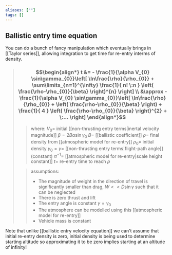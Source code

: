 ```yaml
---
aliases: [""]
tags: []
---
```


## Ballistic entry time equation

You can do a bunch of fancy manipulation which eventually brings in [[Taylor series]], allowing integration to get time for re-entry interms of density.

> ### $$\begin{align*} t  &= - \frac{1}{\alpha V_{0} \sin\gamma_{0}}\left[  \ln\frac{\rho}{\rho_{0}} + \sum\limits_{n=1}^{\infty} \frac{1}{ n! \:n } \left( \frac{\rho-\rho_{0}}{\beta} \right)^{n}  \right] \\ &\approx - \frac{1}{\alpha V_{0} \sin\gamma_{0}}\left[  \ln\frac{\rho}{\rho_{0}} +  \left( \frac{\rho-\rho_{0}}{\beta} \right) +  \frac{1}{ 4 } \left( \frac{\rho-\rho_{0}}{\beta} \right)^{2} + \:...  \right]  \end{align*}$$
>> where: 
>> $V_{0}=$ initial [[non-thrusting entry terms|inertal velocity magnitude]]
>> $\beta=2B \alpha \sin\gamma_{0}$
>> $B=$ [[ballistic coefficient]]
>> $\rho=$ final density from [[atmospheric model for re-entry]]
>> $\rho_{0}=$ initial density
>> $\gamma_{0}=\gamma=$ [[non-thrusting entry terms|flight-path angle]] (constant)
>> $\alpha^{-1}=$ [[atmospheric model for re-entry|scale height constant]]
>> $t=$ re-entry time to reach $\rho$
>
>> assumptions:
>> - The magnitude of weight in the direction of travel is significantly smaller than drag, $W<<D\sin\gamma$ such that it can be neglected
>> - There is zero thrust and lift
>> - The entry angle is constant $\gamma=\gamma_{0}$
>> - The atmosphere can be modelled using this [[atmospheric model for re-entry]]
>> - Vehicle mass is constant

Note that unlike [[ballistic entry velocity equation]] we can't assume that initial re-entry density is zero, initial density is being used to determine starting altitude so approximating it to be zero implies starting at an altitude of infinity!

